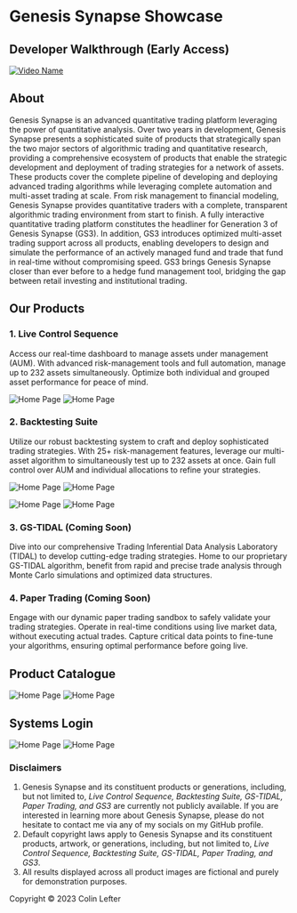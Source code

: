 # Genesis Synapse Showcase

## Developer Walkthrough (Early Access)

[![Video Name](assets/WalkthroughThumbnail.png)](https://vimeo.com/865036319?share=copy)

## About

Genesis Synapse is an advanced quantitative trading platform leveraging the power of quantitative analysis. Over two years in development, Genesis Synapse presents a sophisticated suite of products that strategically span the two major sectors of algorithmic trading and quantitative research, providing a comprehensive ecosystem of products that enable the strategic development and deployment of trading strategies for a network of assets. These products cover the complete pipeline of developing and deploying advanced trading algorithms while leveraging complete automation and multi-asset trading at scale. From risk management to financial modeling, Genesis Synapse provides quantitative traders with a complete, transparent algorithmic trading environment from start to finish. A fully interactive quantitative trading platform constitutes the headliner for Generation 3 of Genesis Synapse (GS3). In addition, GS3 introduces optimized multi-asset trading support across all products, enabling developers to design and simulate the performance of an actively managed fund and trade that fund in real-time without compromising speed. GS3 brings Genesis Synapse closer than ever before to a hedge fund management tool, bridging the gap between retail investing and institutional trading.

## Our Products

### 1. Live Control Sequence

Access our real-time dashboard to manage assets under management (AUM). With advanced risk-management tools and full automation, manage up to 232 assets simultaneously. Optimize both individual and grouped asset performance for peace of mind.

![Home Page](assets/LiveDark.png)
![Home Page](assets/LiveLight.png)

### 2. Backtesting Suite

Utilize our robust backtesting system to craft and deploy sophisticated trading strategies. With 25+ risk-management features, leverage our multi-asset algorithm to simultaneously test up to 232 assets at once. Gain full control over AUM and individual allocations to refine your strategies.

![Home Page](assets/BacktestDark1.png)
![Home Page](assets/BacktestLight1.png)

![Home Page](assets/BacktestDark2.png)
![Home Page](assets/BacktestLight2.png)

### 3. GS-TIDAL (Coming Soon)

Dive into our comprehensive Trading Inferential Data Analysis Laboratory (TIDAL) to develop cutting-edge trading strategies. Home to our proprietary GS-TIDAL algorithm, benefit from rapid and precise trade analysis through Monte Carlo simulations and optimized data structures.

### 4. Paper Trading (Coming Soon)

Engage with our dynamic paper trading sandbox to safely validate your trading strategies. Operate in real-time conditions using live market data, without executing actual trades. Capture critical data points to fine-tune your algorithms, ensuring optimal performance before going live.

## Product Catalogue

![Home Page](assets/HomeDark.png)
![Home Page](assets/HomeLight.png)

## Systems Login

![Home Page](assets/LoginDark.png)
![Home Page](assets/LoginLight.png)

### Disclaimers

1. Genesis Synapse and its constituent products or generations, including, but not limited to, _Live Control Sequence, Backtesting Suite, GS-TIDAL, Paper Trading, and GS3_ are currently not publicly available. If you are interested in learning more about Genesis Synapse, please do not hesitate to contact me via any of my socials on my GitHub profile.
2. Default copyright laws apply to Genesis Synapse and its constituent products, artwork, or generations, including, but not limited to, _Live Control Sequence, Backtesting Suite, GS-TIDAL, Paper Trading, and GS3_.
3. All results displayed across all product images are fictional and purely for demonstration purposes.

Copyright © 2023 Colin Lefter
